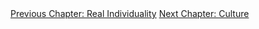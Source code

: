 <div id="nav"><a href="individuality.html">Previous Chapter: Real Individuality</a>
<a href="culture.html">Next Chapter: Culture</a></div>

</section>

<!-- Prelude -->
[^1]: Georg Lukács, *The Young Hegel: Studies in the Relations between Dialectics and Economics*, translated by Rodney Livingstone (London: Merlin Press, 1975), p. 470.
[^2]: Ibid., p. 471.
[^3]: Michael N. Forster, *Hegel's Idea of a Phenomenology of Spirit* (Chicago: University of Chicago Press, 1998), pp. 300 ff.
[^4]: §78. Emphasis (in bold) added.
[^5]: §679. Emphasis (in bold) added.
[^6]: §198.
[^7]: Lukács, *The Young Hegel*, pp. 485-87.
[^8]: See my introduction for an overview of the idea that the absolute is not only substance but also subject.
[^9]: Frederick Beiser, *Hegel*, p. 111.
[^10]: F.W.J. Schelling, *System of Transcendental Idealism*, translated by Peter Heath (Charlottesville, VA: University Press of Virginia, 1978), p. 229.
[^11]: Ibid., pp. 230-31.
[^12]: §7.
[^13]: §8.
[^14]: F.W.J. Schelling, *Presentation of My System of Philosophy*, translated by Michael Vater, in *The Philosophical Forum* (2001, Vol. 32, No. 4), §8. Emphasis added.
[^15]: Frederick Beiser, *German Idealism: The Struggle against Subjectivism, 1781-1801* (Cambridge, MA: Harvard University Press, 2002), p. 565.
[^16]: §15 (Miller's translation).
[^17]: §16. Harris (*Hegel's Ladder*, I, 52) suggests that the night of black cows refers to Reinhold and his *Urwahre*. I don't see why this is more plausible than what I have suggested.
[^18]: Jean Hyppolite, *Studies on Marx and Hegel*, translated by John O'Neill (New York: Harper & Row, 1973), p. 6.
[^19]: G.W.F. Hegel, *Natural Law*, translated by T.M. Knox (Philadelphia: Pennsylvania University Press, 1971), p. 111.
[^20]: Immanuel Kant, *Anthropology from a Pragmatic Point of View*, translated by John O'Neill (New York: Harper &amp; Row, 1973), p. 6. Emphasis added.
[^21]: See §233 and my introduction to the Reason chapter.
[^22]: §437.
[^23]: Ibid. Emphasis added.
[^24]: §343.
[^25]: §439.
[^26]: §438.
[^27]: Harris, *Hegel's Ladder*, II, p. 148.
[^28]: §441.
<!-- True Spirit, Ethical Life -->
<!-- True Spirit: The Burial of the Dead -->
[^29]: Aristotle, *Nicomachean Ethics*, 1095b (*Basic Works*, p. 937). Aristotle elsewhere (*Metaphysics* 1029b) claims that this is in fact how all learning operates.
[^30]: The fact that we have already acknowledged this stage earlier in the *Phenomenology* (at the start of the actualisation of self-consciousness) testifies to the non-chronological structure of the book.
[^31]: Harris, *Hegel's Ladder*, II, p. 164.
[^32]: §§448-49.
[^33]: §447.
[^34]: §436.
[^35]: §456.
[^35.1]: George Steiner, *Antigones* (Oxford: Oxford University Press, 1975), p. 26.
[^36]: §450.
[^37]: Ibid.
[^38]: Ibid.
[^39]: §454.
[^40]: §451. Emphasis added.
<!-- True Spirit: Women and Men -->
[^41]: §455.
[^42]: Simone de Beauvoir, *The Second Sex*, translated by H.M. Parshley (London: Jonathan Cape, 1953), pp. 180, 479.
[^43]: §455.
[^44]: §456.
[^45]: Quoted in Walter Kaufmann, *Hegel: A Reinterpretation* (Notre Dame, IN: University of Notre Dame Press, 1978), p. 152.
[^46]: §464.
[^47]: Hegel, *Philosophy of Right*, §165.
[^48]: Ibid., §166.
[^49]: Sophocles, *Antigone* in *The Theban Plays*, translated by Ruth Fainlight and Robert J. Littman (Baltimore: Johns Hopkins Press, 2009), lines 909-912.
[^50]: §456.
[^51]: See, for instance, Robert Solomon, *In the Spirit of Hegel*, p. 545, and Terry Pinkard, *Hegel: A Biography* (Cambridge: Cambridge University Press, 2000), pp. 314-19.
[^52]: Hegel to Göriz, March 19, 1820, in *Hegel: The Letters*, translated by Clark Butler and Christiane Seiler (Bloomington, IN: Indiana University Press, 1984), p. 414.
[^53]: Harris, *Hegel's Ladder*, II, p. 147.
[^54]: §461.
[^55]: §462.
[^56]: Ibid.
[^57]: Seyla Benhabib, 'On Hegel, Women, and Irony' in *Feminist Interpretations of G.W.F. Hegel*, edited by Patricia Jagentowicz Mills (University Park, PA: University of Pennsylvania Press, 1996), p. 30.
[^58]: For example, see Beauvoir on 'enforced maternity' in *The Second Sex*, p. 468.
[^59]: §456.
[^60]: Benhabib, 'On Hegel, Women, and Irony', p. 41.
[^61]: Beauvoir, *The Second Sex*, p. 581.
[^62]: Ibid., p. 582. My translation.
[^63]: §452. Emphasis added.
[^64]: Christians whose Platonic influence led them to disparage embodiment include Clement of Alexandria, Augustine, and Saint Paul. For the feminist critcism, see Wendy Brown, '"Supposing Truth Were a Woman...": Plato's Subversion of Masculine Discourse', in *Political Theory* (1988, Vol. 16, No. 4), p. 598: '[Plato's] repudiation of bodily, sentient, and sensual experience as ways of knowing ... would seem to land him firmly in masculinist terrain.'
[^65]: *Phaedo* 82e.
[^66]: For an analysis of this holistic 'asceticism' in Plato, see Coleen P. Zoller, *Plato and the Body* (Albany, NY: State University of New York Press, 2018), especially ch. 1.
[^67]: Michel Foucault, *The Hermeneutics of the Subject: Lectures at the Collège de France, 1981-82*, translated by Graham Bruchell (New York: Palgrave Macmillan, 2005), pp. 55 (on 'use' and the soul), 56-57 (on χρῆσις), 97-98 (on medicine), 426-28 (on athletics).
<!-- True Spirit: Of (wo)man's first disobedience -->
[^68]: George Steiner, *Antigones*, p. 2.
[^69]: §463.
[^70]: Ibid.
[^71]: §465.
[^72]: §463.
[^73]: §465.
[^74]: Kalkavage (*The Logic of Desire*, p. 249) suggests that the 'known' here stands for the absolute insofar as it is known by consciousness, and the 'unknown' stands for the unknown remainder of the absolute.
[^75]: §466.
[^76]: §467.
[^77]: Ibid.
[^78]: Harris, *Hegel's Ladder*, II, p. 214.
[^78.1]: Robert Solomon claims that this original sin should be understood not in the Biblical sense but in the Sartrean sense: 'whatever you choose, the nature of the choice itself guarantees guilt and anxiety' (*In the Spirit of Hegel*, p. 548).
[^79]: §468.
[^80]: Ibid.
[^81]: §469. This, of course, relies on Hegel's questionable assumption that Antigone *does* consider herself to be guilty.
[^82]: §470-71.
[^83]: §471.
[^84]: Hyppolite, *Genesis and Structure*, p. 362.
[^85]: §472.
<!-- Atomised -->
[^86]: Charles Taylor, *Hegel*, p. 177.
[^87]: Jacques Lacan, *The Ethics of Psychoanalysis, 1959-1960*, translated by David Porter (New York: W.W. Norton & Company, 1992), pp. 249-250.
[^88]: Hegel, *System of Ethical Life*, p. 181.
[^89]: §478.
[^90]: §479.
[^91]: Ibid.
[^92]: See Pinkard, *The Sociality of Reason*, p. 147.
[^93]: Edward Gibbon, *The History of the Decline and Fall of the Roman Empire* (1776-89), Vol. 1, Ch. 2, Part IV.
[^94]: §480.
[^95]: Hegel, *The Philosophy of History*, translated by J. Sibree (New York: Dover, 1956), p. 315.
[^96]: §480.
[^97]: Hegel, *The Philosophy of History*, p. 315.
[^98]: See Montesquieu, *The Spirit of the Laws*, translated by A.M. Cohler, B.C. Miller, and H.S. Stone (Cambridge: Cambridge University Press, 1989), pp. xli, 22-24. In his early work, Hegel cited this concept of virtue approvingly (*Early Theological Writings*, p. 156).
[^99]: Hyppolite, *Genesis and Structure*, pp. 369-70.
[^100]: §482.
